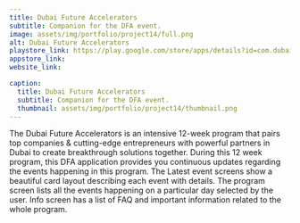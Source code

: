 ```yaml
---
title: Dubai Future Accelerators
subtitle: Companion for the DFA event.
image: assets/img/portfolio/project14/full.png
alt: Dubai Future Accelerators
playstore_link: https://play.google.com/store/apps/details?id=com.dubai.fa
appstore_link: 
website_link: 

caption:
  title: Dubai Future Accelerators
  subtitle: Companion for the DFA event.
  thumbnail: assets/img/portfolio/project14/thumbnail.png
---
```

The Dubai Future Accelerators is an intensive 12-week program that pairs top companies & cutting-edge entrepreneurs with powerful partners in Dubai to create breakthrough solutions together. During this 12 week program, this DFA application provides you continuous updates regarding the events happening in this program. The Latest event screens show a beautiful card layout describing each event with details. The program screen lists all the events happening on a particular day selected by the user. Info screen has a list of FAQ and important information related to the whole program.